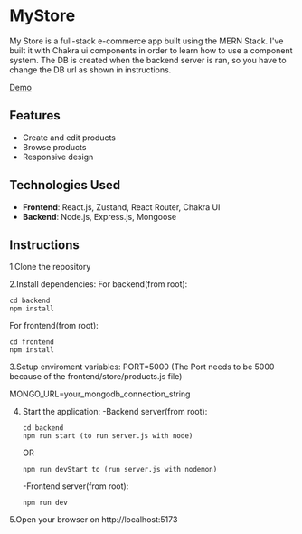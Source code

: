 # MyStore
My Store is a full-stack e-commerce app built using the MERN Stack.
I've built it with Chakra ui components in order to learn how to use a component system. The DB is created when the backend server is ran, so you have to change the DB url as shown in instructions.

[Demo](https://youtu.be/2YicpTSrueo)

## Features
- Create and edit products
- Browse products
- Responsive design

## Technologies Used

- **Frontend**: React.js, Zustand, React Router, Chakra UI
- **Backend**: Node.js, Express.js, Mongoose

## Instructions

1.Clone the repository

2.Install dependencies:
For backend(from root):
```console
cd backend
npm install
```
        
For frontend(from root):
```console
cd frontend
npm install
```

3.Setup enviroment variables:
PORT=5000 (The Port needs to be 5000 because of the frontend/store/products.js file)

MONGO_URL=your_mongodb_connection_string

4. Start the application:
    -Backend server(from root):
    ```console
    cd backend
    npm run start (to run server.js with node) 
    ```
    OR
    ```console
    npm run devStart to (run server.js with nodemon)
    ```

    -Frontend server(from root):
    ```console
    npm run dev
    ```

5.Open your browser on http://localhost:5173